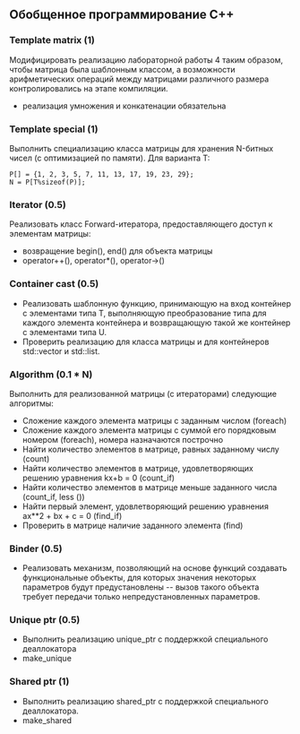 ## Обобщенное программирование С++

### Template matrix (1)

Модифицировать реализацию лабораторной работы 4 таким образом, чтобы матрица была шаблонным классом, а возможности арифметических операций между матрицами различного размера контролировались на этапе компиляции.
* реализация умножения и конкатенации обязательна

### Template special (1)
Выполнить специализацию класса матрицы для хранения N-битных чисел (с оптимизацией по памяти).
Для варианта T:
```
P[] = {1, 2, 3, 5, 7, 11, 13, 17, 19, 23, 29};
N = P[T%sizeof(P)];
```

### Iterator (0.5)
Реализовать класс Forward-итератора, предоставляющего доступ к элементам матрицы:
* возвращение begin(), end() для объекта матрицы
* operator++(), operator*(), operator->()

### Container cast (0.5)
* Реализовать шаблонную функцию, принимающую на вход контейнер с элементами типа T, выполняющую преобразование типа для каждого элемента контейнера и возвращающую такой же контейнер с элементами типа U.
* Проверить реализацию для класса матрицы и для контейнеров std::vector и std::list.

### Algorithm (0.1 * N)
Выполнить для реализованной матрицы (с итераторами) следующие алгоритмы:
* Сложение каждого элемента матрицы с заданным числом (foreach)
* Сложение каждого элемента матрицы с суммой его порядковым номером (foreach), номера назначаются построчно
* Найти количество элементов в матрице, равных заданному числу (count)
* Найти количество элементов в матрице, удовлетворяющих решению уравнения kx+b = 0 (count_if)
* Найти количество элементов в матрице меньше заданного числа (count_if, less (<functional>))
* Найти первый элемент, удовлетворяющий решению уравнения ax**2 + bx + c = 0 (find_if)
* Проверить в матрице наличие заданного элемента (find)


### Binder (0.5)
* Реализовать механизм, позволяющий на основе функций создавать функциональные объекты, для которых значения некоторых параметров будут предустановлены -- вызов такого объекта требует передачи только непредустановленных параметров.

### Unique ptr (0.5)
* Выполнить реализацию unique_ptr с поддержкой специального деаллокатора
* make_unique

### Shared ptr (1)
* Выполнить реализацию shared_ptr с поддержкой специального деаллокатора.
* make_shared
